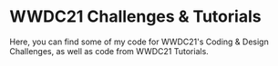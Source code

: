 # WWDC21 Challenges & Tutorials

Here, you can find some of my code for WWDC21's Coding & Design Challenges, as well as code from WWDC21 Tutorials. 
